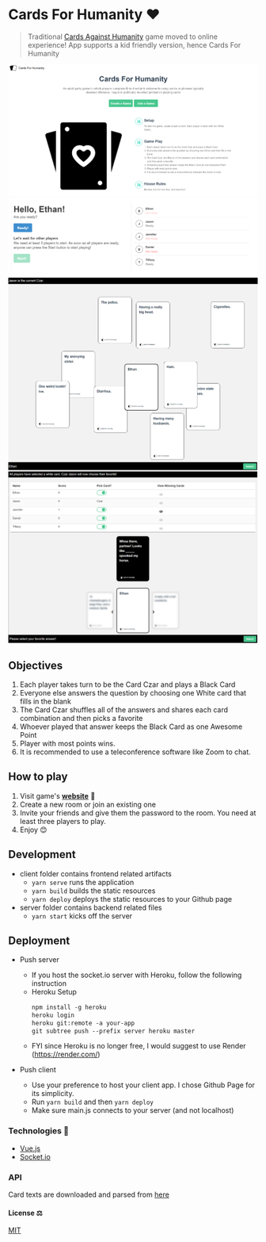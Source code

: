 # Cards For Humanity ❤️

> Traditional [Cards Against Humanity](https://en.wikipedia.org/wiki/Cards_Against_Humanity) game moved to online experience! App supports a kid friendly version, hence Cards For Humanity

![alt text](screenshots/home.png)
![alt text](screenshots/lobby.png)
![alt text](screenshots/player.png)
![alt text](screenshots/czar.png)

## Objectives
1. Each player takes turn to be the Card Czar and plays a Black Card
1. Everyone else answers the question by choosing one White card that fills in the blank
1. The Card Czar shuffles all of the answers and shares each card combination and then picks a favorite
1. Whoever played that answer keeps the Black Card as one Awesome Point
1. Player with most points wins.
1. It is recommended to use a teleconference software like Zoom to chat.

## How to play
1. Visit game's **[website](https://etuong.github.io/cards-for-humanity/)** 🔗
2. Create a new room or join an existing one
3. Invite your friends and give them the password to the room. You need at least three players to play.
4. Enjoy 😊

## Development
- client folder contains frontend related artifacts
  - ```yarn serve``` runs the application
  - ```yarn build``` builds the static resources
  - ```yarn deploy``` deploys the static resources to your Github page
- server folder contains backend related files
  - ```yarn start``` kicks off the server

## Deployment
- Push server
  - If you host the socket.io server with Heroku, follow the following instruction
  - Heroku Setup
      ```
      npm install -g heroku
      heroku login
      heroku git:remote -a your-app
      git subtree push --prefix server heroku master
      ```
  - FYI since Heroku is no longer free, I would suggest to use Render (https://render.com/)
  
- Push client
  - Use your preference to host your client app. I chose Github Page for its simplicity.
  - Run ```yarn build``` and then ```yarn deploy```
  - Make sure main.js connects to your server (and not localhost)

### Technologies 🔧
+ [Vue.js](https://vuejs.org/)
+ [Socket.io](https://socket.io/)

### API
Card texts are downloaded and parsed from [here](https://crhallberg.com/cah/) 

#### License ⚖️
[MIT](https://en.wikipedia.org/wiki/MIT_License)
